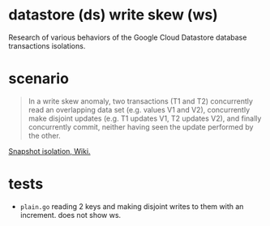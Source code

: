 # datastore (ds) write skew (ws)

Research of various behaviors of the Google Cloud Datastore database transactions isolations.

# scenario

> In a write skew anomaly, two transactions (T1 and T2) concurrently read an overlapping data set (e.g. values V1 and V2), concurrently make disjoint updates (e.g. T1 updates V1, T2 updates V2), and finally concurrently commit, neither having seen the update performed by the other.

[Snapshot isolation, Wiki.](https://en.wikipedia.org/wiki/Snapshot_isolation)

# tests

- `plain.go` reading 2 keys and making disjoint writes to them with an increment. does not show ws.
